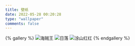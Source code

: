 ```yaml
---
title: 壁纸
date: 2022-05-28 00:20:28
type: "wallpaper"
comments: false
---
```


{% gallery %}
![海贼王](https://fastly.jsdelivr.net/gh/zzmgoing/assets@main/wallpaper/haizeiwang_bg.webp)
![日落](https://fastly.jsdelivr.net/gh/zzmgoing/assets@main/wallpaper/fengjing_riluo.webp)
![涂山红红](https://fastly.jsdelivr.net/gh/zzmgoing/assets@main/wallpaper/dongman_tushanhonghong.webp)
{% endgallery %}